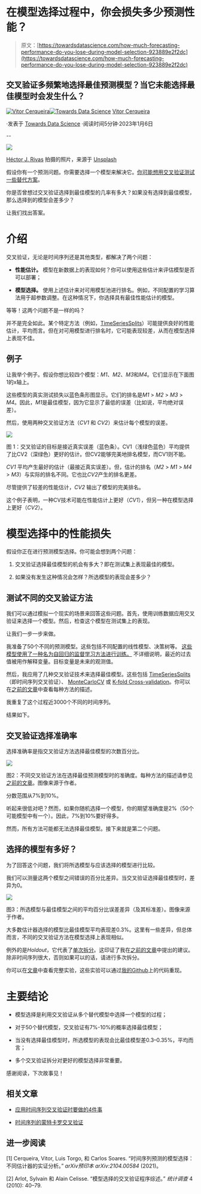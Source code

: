 # 在模型选择过程中，你会损失多少预测性能？

> 原文：[https://towardsdatascience.com/how-much-forecasting-performance-do-you-lose-during-model-selection-923889e2f2dc](https://towardsdatascience.com/how-much-forecasting-performance-do-you-lose-during-model-selection-923889e2f2dc)

## 交叉验证多频繁地选择最佳预测模型？当它未能选择最佳模型时会发生什么？

[](https://vcerq.medium.com/?source=post_page-----923889e2f2dc--------------------------------)[![Vitor Cerqueira](../Images/9e52f462c6bc20453d3ea273eb52114b.png)](https://vcerq.medium.com/?source=post_page-----923889e2f2dc--------------------------------)[](https://towardsdatascience.com/?source=post_page-----923889e2f2dc--------------------------------)[![Towards Data Science](../Images/a6ff2676ffcc0c7aad8aaf1d79379785.png)](https://towardsdatascience.com/?source=post_page-----923889e2f2dc--------------------------------) [Vitor Cerqueira](https://vcerq.medium.com/?source=post_page-----923889e2f2dc--------------------------------)

·发表于 [Towards Data Science](https://towardsdatascience.com/?source=post_page-----923889e2f2dc--------------------------------) ·阅读时间5分钟·2023年1月6日

--

![](../Images/39b7e74a9c3a5f831df25ddcdefda989.png)

[Héctor J. Rivas](https://unsplash.com/@hjrc33?utm_source=medium&utm_medium=referral) 拍摄的照片，来源于 [Unsplash](https://unsplash.com/?utm_source=medium&utm_medium=referral)

假设你有一个预测问题。你需要选择一个模型来解决它。[你可能想用交叉验证测试一些替代方案](/4-things-to-do-when-applying-cross-validation-with-time-series-c6a5674ebf3a)。

你是否曾想过交叉验证选择到最佳模型的几率有多大？如果没有选择到最佳模型，那么选择到的模型会差多少？

让我们找出答案。

# 介绍

交叉验证，无论是时间序列还是其他类型，都解决了两个问题：

+   **性能估计。** 模型在新数据上的表现如何？你可以使用这些估计来评估模型是否可以部署；

+   **模型选择。** 使用上述估计来对可用模型池进行排名。例如，不同配置的学习算法用于超参数调整。在这种情况下，你选择具有最佳性能估计的模型。

等等！这两个问题不是一样的吗？

并不是完全如此。某个特定方法（例如，[TimeSeriesSplits](https://scikit-learn.org/stable/modules/generated/sklearn.model_selection.TimeSeriesSplit.html)）可能提供良好的性能估计，平均而言。但在对可用模型进行排名时，它可能表现较差，从而在模型选择上表现不佳。

## 例子

让我举个例子。假设你想比较四个模型：*M1*、*M2*、*M3*和*M4*。它们显示在下面图1的x轴上。

这些模型的真实测试损失以蓝色条形图显示。它们的排名是*M1* > *M2* > *M3* > *M4*。因此，*M1*是最佳模型，因为它显示了最低的误差（比如说，平均绝对误差）。

然后，使用两种交叉验证方法（*CV1* 和 *CV2*）来估计每个模型的误差。

![](../Images/5cfdaa5ac8d9a69c342a8bae8172f02a.png)

图 1：交叉验证的目标是接近真实误差（蓝色条）。CV1（浅绿色蓝色）平均提供了比CV2（深绿色）更好的估计。但CV2能够完美地排名模型，而CV1则不能。

*CV1* 平均产生最好的估计（最接近真实误差）。但，估计的排名（*M2* > *M1* > *M4* > *M3*）与实际的排名不同。它也比*CV2*产生的排名更差。

尽管提供了较差的性能估计，*CV2* 输出了模型的完美排名。

这个例子表明，一种CV技术可能在性能估计上更好（*CV1*），但另一种在模型选择上更好（*CV2*）。

# 模型选择中的性能损失

假设你正在进行预测模型选择。你可能会想到两个问题：

1.  交叉验证选择最佳模型的机会有多大？即在测试集上表现最佳的模型。

1.  如果没有发生这种情况会怎样？所选模型的表现会差多少？

## 测试不同的交叉验证方法

我们可以通过模拟一个现实的场景来回答这些问题。首先，使用训练数据应用交叉验证来选择一个模型。然后，检查这个模型在测试集上的表现。

让我们一步一步来做。

我准备了50个不同的预测模型。这些包括不同配置的线性模型、决策树等。 [这些模型使用了一种名为自回归的监督学习方法进行训练。](/machine-learning-for-forecasting-transformations-and-feature-extraction-bbbea9de0ac2) 不详细说明，最近的过去值被用作解释变量。目标变量是未来的观测值。

然后，我应用了几种交叉验证技术来选择最佳模型。这些包括 [TimeSeriesSplits](/4-things-to-do-when-applying-cross-validation-with-time-series-c6a5674ebf3a)（即时间序列交叉验证）、 [MonteCarloCV](https://medium.com/towards-data-science/monte-carlo-cross-validation-for-time-series-ed01c41e2995) 或 [K-fold Cross-validation](https://scikit-learn.org/stable/modules/generated/sklearn.model_selection.KFold.html)。你可以在[之前的文章](https://medium.com/@vcerq/9-techniques-for-cross-validating-time-series-data-7828fc3f781d)中查看每种方法的描述。

我重复了这个过程近3000个不同的时间序列。

结果如下。

## 交叉验证选择准确率

选择准确率是指交叉验证方法选择最佳模型的次数百分比。

![](../Images/80625c7c26117114b581529f09c3a7de.png)

图2：不同交叉验证方法在选择最佳预测模型时的准确度。每种方法的描述请参见[之前的文章](https://medium.com/@vcerq/9-techniques-for-cross-validating-time-series-data-7828fc3f781d)。图像来源于作者。

分数范围从7%到10%。

听起来很低对吧？然而，如果你随机选择一个模型，你的期望准确度是2%（50个可能模型中有一个）。因此，7%到10%要好得多。

然而，所有方法可能都无法选择最佳模型。接下来就是第二个问题。

## 选择的模型有多好？

为了回答这个问题，我们将所选模型与应该选择的模型进行比较。

我们可以测量这两个模型之间错误的百分比差异。当交叉验证选择最佳模型时，差异为0。

![](../Images/a88956776f6c10350d79706e8b67b7bb.png)

图3：所选模型与最佳模型之间的平均百分比误差差异（及其标准差）。图像来源于作者。

大多数估计器选择的模型比最佳模型平均表现差0.3%。这里有一些差异，但总体而言，不同的交叉验证方法在模型选择上表现相似。

例外的是*Holdout*，它代表了[单次拆分](https://scikit-learn.org/stable/modules/generated/sklearn.model_selection.train_test_split.html)。这印证了我在[之前的文章](https://medium.com/towards-data-science/4-things-to-do-when-applying-cross-validation-with-time-series-c6a5674ebf3a)中提出的建议。除非时间序列很大，否则如果可以的话，请进行多次拆分。

你可以在[文章](https://arxiv.org/pdf/2104.00584.pdf)中查看完整实验，这些实验可以通过[我的Github](https://github.com/vcerqueira/model_selection_forecasting)上的代码重现。

# 主要结论

+   模型选择是利用交叉验证从多个替代模型中选择一个模型的过程；

+   对于50个替代模型，交叉验证有7%-10%的概率选择最佳模型；

+   当没有选择最佳模型时，所选模型的表现会比最佳模型差0.3–0.35%，平均而言；

+   多个交叉验证拆分对更好的模型选择非常重要。

感谢阅读，下次故事见！

## 相关文章

+   [应用时间序列交叉验证时要做的4件事](https://medium.com/towards-data-science/4-things-to-do-when-applying-cross-validation-with-time-series-c6a5674ebf3a)

+   [时间序列的蒙特卡罗交叉验证](/monte-carlo-cross-validation-for-time-series-ed01c41e2995)

## 进一步阅读

[1] Cerqueira, Vitor, Luis Torgo, 和 Carlos Soares. “时间序列预测的模型选择：不同估计器的实证分析。” *arXiv预印本 arXiv:2104.00584* (2021)。

[2] Arlot, Sylvain 和 Alain Celisse. “模型选择的交叉验证程序综述。” *统计调查* 4 (2010): 40–79.

